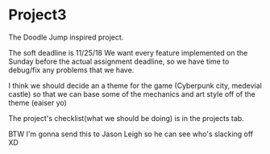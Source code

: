 # Project3
The Doodle Jump inspired project.

The soft deadline is 11/25/18
We want every feature implemented on the Sunday before the actual assignment deadline,
so we have time to debug/fix any problems that we have.

I think we should decide an a theme for the game (Cyberpunk city, medevial castle) so that
we can base some of the mechanics and art style off of the theme (eaiser yo)

The project's checklist(what we should be doing) is in the projects tab.

BTW I'm gonna send this to Jason Leigh so he can see who's slacking off XD
